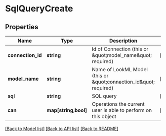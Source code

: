 # SqlQueryCreate

## Properties
Name | Type | Description | Notes
------------ | ------------- | ------------- | -------------
**connection_id** | **string** | Id of Connection (this or \&quot;model_name\&quot; required) | [optional] 
**model_name** | **string** | Name of LookML Model (this or \&quot;connection_id\&quot; required) | [optional] 
**sql** | **string** | SQL query | [optional] 
**can** | **map[string,bool]** | Operations the current user is able to perform on this object | [optional] 

[[Back to Model list]](../README.md#documentation-for-models) [[Back to API list]](../README.md#documentation-for-api-endpoints) [[Back to README]](../README.md)


